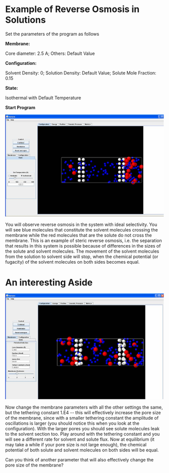 

# Example of Reverse Osmosis in Solutions

Set the parameters of the program as follows

**Membrane:**

Core diameter: 2.5 A;
Others: Default Value

**Configuration:**

Solvent Density: 0;
Solution Density: Default Value;
Solute Mole Fraction: 0.15

**State:**

Isothermal with Default Temperature

**Start Program**

![](./Clip_image003.jpg)

You will observe reverse osmosis in the system with ideal selectivity. You will see blue molecules that constitute
the solvent molecules crossing the membrane while the red molecules that are the solute do not cross the membrane.
This is an example of steric reverse osmosis, i.e. the separation that results in this system is possible because of
differences in the sizes of the solute and solvent molecules. The movement of the solvent molecules from the solution
to solvent side will stop, when the chemical potential (or fugacity) of the solvent molecules on both sides becomes equal.

# An interesting Aside

![](./Clip_image004.jpg)

Now change the membrane parameters with all the other settings the same, but the tethering constant 1.E4 -- this will effectively 
increase the pore size of the membrane, since with a smaller tethering constant the amplitude of oscillations is larger (you should
notice this when you look at the configuration). With the larger pores you should see solute molecules leak to the solvent section too. Play 
around with the tethering constant and you will see a different rate for solvent and solute flux. Now at equilibrium (it may take a while if
your pore size is not large enough), the chemical potential of both solute and solvent molecules on both sides will be equal.

Can you think of another parameter that will also effectively change the pore size of the membrane?
